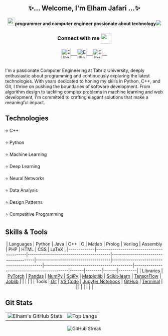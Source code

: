 <div align="center">
  <h2><strong>✨... Welcome, I'm Elham Jafari ...✨</strong></h2>
  <img src="https://github.com/rajput2107/rajput2107/blob/master/Assets/Earth.gif" width="24px"><strong>programmer and computer engineer passionate about technology</strong><img src="https://github.com/rajput2107/rajput210>

<div align="center">
  <h3 align="center">Connect with me <img align="center" src="https://github.com/rajput2107/rajput2107/blob/master/Assets/Handshake.gif" height="33px" /></h3> 
</div>
<p align="center">
  <a href="https://www.linkedin.com/in/elhamm-jafari" target="blank">
    <img align="center" alt="Elham's LinkedIn" width="30px" src="https://www.vectorlogo.zone/logos/linkedin/linkedin-icon.svg" /> &nbsp; &nbsp;
  </a>
  <a href="https://github.com/jElhamm" target="blank">
    <img align="center" alt="Elham's GitHub" width="30px" src="https://www.vectorlogo.zone/logos/github/github-icon.svg" /> &nbsp; &nbsp;
  </a>
  <a href="mailto:elhamjafari200312@gmail.com" target="blank">
    <img align="center" alt="Elham's Email" width="30px" src="https://www.vectorlogo.zone/logos/gmail/gmail-icon.svg" /> &nbsp; &nbsp;
  </a>
</p>


## 
I'm a passionate Computer Engineering at Tabriz University, deeply enthusiastic about programming and continuously exploring the latest technologies. With years dedicated to honing my skills in Python, C++, and Git, I thrive on pushing the boundaries of software development. From algorithm design to tackling complex problems in machine learning and web development, I'm committed to crafting elegant solutions that make a meaningful impact.

## Technologies
⭐️ C++

⭐️ Python

⭐️ Machine Learning

⭐️ Deep Learning

⭐️ Neural Networks

⭐️ Data Analysis

⭐️ Design Patterns 

⭐️ Competitive Programming


## Skills & Tools

<div align="center">

| Languages   | Python                                    | Java                                    | C++                                   | C                                   | Matlab                                    | Prolog                                    | Verilog                                    | Assembly                                    | PHP   | HTML   | CSS   | LaTeX   |
|-------------|-------------------------------------------|-----------------------------------------|---------------------------------------|-------------------------------------|-------------------------------------------|--------------------------------------------|---------------------------------------------|-------|--------|-------|---------|
| Libraries   | [PyTorch](https://img.shields.io/badge/-PyTorch-333333?style=flat&logo=pytorch) | [Pandas](https://img.shields.io/badge/-Pandas-333333?style=flat&logo=pandas) | [NumPy](https://img.shields.io/badge/-NumPy-333333?style=flat&logo=numpy) | [SciPy](https://img.shields.io/badge/-SciPy-333333?style=flat&logo=scipy) | [Matplotlib](https://img.shields.io/badge/-Matplotlib-333333?style=flat&logo=matplotlib) | [Scikit-learn](https://img.shields.io/badge/-Scikit--learn-333333?style=flat) | [TensorFlow](https://img.shields.io/badge/-TensorFlow-333333?style=flat&logo=tensorflow) | [Joblib](https://img.shields.io/badge/-Joblib-333333?style=flat) |       |        |       |         |
| Tools       | [Git](https://img.shields.io/badge/-Git-333333?style=flat&logo=git)            | [VS Code](https://img.shields.io/badge/-VS%20Code-333333?style=flat&logo=visual-studio-code) | [Jupyter Notebook](https://img.shields.io/badge/-Jupyter%20Notebook-333333?style=flat&logo=jupyter) | [GitHub](https://img.shields.io/badge/-GitHub-333333?style=flat&logo=github) | [Terminal](https://img.shields.io/badge/-Terminal-333333?style=flat&logo=terminal) |                                           |                                             |                                              |       |        |       |         |

</div>


## Git Stats
</div>

<div align="center">

|  |  |
| :---: | :---: |
| ![Elham's GitHub Stats](https://github-readme-stats.vercel.app/api?username=jElhamm&&show_icons=true&theme=radical&line_height=27&v=5) | ![Top Langs](https://github-readme-stats.vercel.app/api/top-langs/?username=jElhamm&langs_count=10&theme=radical&layout=compact) |

![GitHub Streak](https://github-readme-streak-stats.herokuapp.com/?user=jElhamm&theme=radical)

</div>

